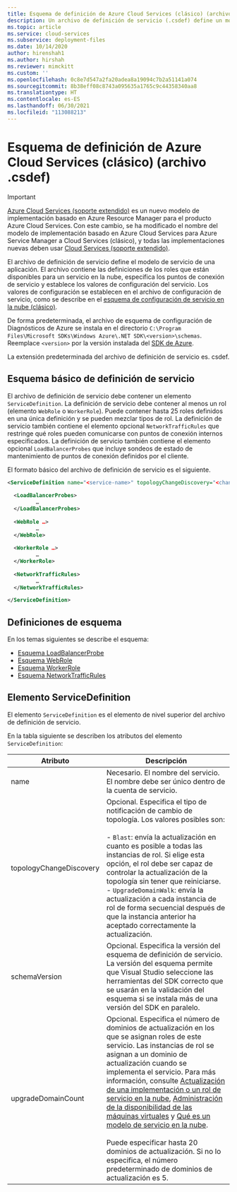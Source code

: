 ```yaml
---
title: Esquema de definición de Azure Cloud Services (clásico) (archivo .csdef) | Microsoft Docs
description: Un archivo de definición de servicio (.csdef) define un modelo de servicio para una aplicación, con los roles, puntos de conexión y valores de configuración disponibles para el servicio.
ms.topic: article
ms.service: cloud-services
ms.subservice: deployment-files
ms.date: 10/14/2020
author: hirenshah1
ms.author: hirshah
ms.reviewer: mimckitt
ms.custom: ''
ms.openlocfilehash: 0c8e7d547a2fa20adea8a19094c7b2a51141a074
ms.sourcegitcommit: 8b38eff08c8743a095635a1765c9c44358340aa8
ms.translationtype: HT
ms.contentlocale: es-ES
ms.lasthandoff: 06/30/2021
ms.locfileid: "113088213"
---
```

# <a name="azure-cloud-services-classic-definition-schema-csdef-file"></a>Esquema de definición de Azure Cloud Services (clásico) (archivo .csdef)

> [!IMPORTANT]
> [Azure Cloud Services (soporte extendido)](../cloud-services-extended-support/overview.md) es un nuevo modelo de implementación basado en Azure Resource Manager para el producto Azure Cloud Services. Con este cambio, se ha modificado el nombre del modelo de implementación basado en Azure Cloud Services para Azure Service Manager a Cloud Services (clásico), y todas las implementaciones nuevas deben usar [Cloud Services (soporte extendido)](../cloud-services-extended-support/overview.md).

El archivo de definición de servicio define el modelo de servicio de una aplicación. El archivo contiene las definiciones de los roles que están disponibles para un servicio en la nube, especifica los puntos de conexión de servicio y establece los valores de configuración del servicio. Los valores de configuración se establecen en el archivo de configuración de servicio, como se describe en el [esquema de configuración de servicio en la nube (clásico)](/previous-versions/azure/reference/ee758710(v=azure.100)).

De forma predeterminada, el archivo de esquema de configuración de Diagnósticos de Azure se instala en el directorio `C:\Program Files\Microsoft SDKs\Windows Azure\.NET SDK\<version>\schemas`. Reemplace `<version>` por la versión instalada del [SDK de Azure](https://www.windowsazure.com/develop/downloads/).

La extensión predeterminada del archivo de definición de servicio es. csdef.

## <a name="basic-service-definition-schema"></a>Esquema básico de definición de servicio
El archivo de definición de servicio debe contener un elemento `ServiceDefinition`. La definición de servicio debe contener al menos un rol (elemento `WebRole` o `WorkerRole`). Puede contener hasta 25 roles definidos en una única definición y se pueden mezclar tipos de rol. La definición de servicio también contiene el elemento opcional `NetworkTrafficRules` que restringe qué roles pueden comunicarse con puntos de conexión internos especificados. La definición de servicio también contiene el elemento opcional `LoadBalancerProbes` que incluye sondeos de estado de mantenimiento de puntos de conexión definidos por el cliente.

El formato básico del archivo de definición de servicio es el siguiente.

```xml
<ServiceDefinition name="<service-name>" topologyChangeDiscovery="<change-type>" xmlns="http://schemas.microsoft.com/ServiceHosting/2008/10/ServiceDefinition" upgradeDomainCount="<number-of-upgrade-domains>" schemaVersion="<version>">
  
  <LoadBalancerProbes>
         …
  </LoadBalancerProbes>
  
  <WebRole …>
         …
  </WebRole>
  
  <WorkerRole …>
         …
  </WorkerRole>
  
  <NetworkTrafficRules>
         …
  </NetworkTrafficRules>

</ServiceDefinition>
```

## <a name="schema-definitions"></a>Definiciones de esquema
En los temas siguientes se describe el esquema:

- [Esquema LoadBalancerProbe](schema-csdef-loadbalancerprobe.md)
- [Esquema WebRole](schema-csdef-webrole.md)
- [Esquema WorkerRole](schema-csdef-workerrole.md)
- [Esquema NetworkTrafficRules](schema-csdef-networktrafficrules.md)

##  <a name="servicedefinition-element"></a><a name="ServiceDefinition"></a> Elemento ServiceDefinition
El elemento `ServiceDefinition` es el elemento de nivel superior del archivo de definición de servicio.

En la tabla siguiente se describen los atributos del elemento `ServiceDefinition`:

| Atributo               | Descripción |
| ----------------------- | ----------- |
| name                    |Necesario. El nombre del servicio. El nombre debe ser único dentro de la cuenta de servicio.|
| topologyChangeDiscovery | Opcional. Especifica el tipo de notificación de cambio de topología. Los valores posibles son:<br /><br /> -   `Blast`: envía la actualización en cuanto es posible a todas las instancias de rol. Si elige esta opción, el rol debe ser capaz de controlar la actualización de la topología sin tener que reiniciarse.<br />-   `UpgradeDomainWalk`: envía la actualización a cada instancia de rol de forma secuencial después de que la instancia anterior ha aceptado correctamente la actualización.|
| schemaVersion           | Opcional. Especifica la versión del esquema de definición de servicio. La versión del esquema permite que Visual Studio seleccione las herramientas del SDK correcto que se usarán en la validación del esquema si se instala más de una versión del SDK en paralelo.|
| upgradeDomainCount      | Opcional. Especifica el número de dominios de actualización en los que se asignan roles de este servicio. Las instancias de rol se asignan a un dominio de actualización cuando se implementa el servicio. Para más información, consulte [Actualización de una implementación o un rol de servicio en la nube](cloud-services-how-to-manage-portal.md#update-a-cloud-service-role-or-deployment), [Administración de la disponibilidad de las máquinas virtuales](../virtual-machines/availability.md) y [Qué es un modelo de servicio en la nube](./cloud-services-model-and-package.md).<br /><br /> Puede especificar hasta 20 dominios de actualización. Si no lo especifica, el número predeterminado de dominios de actualización es 5.|